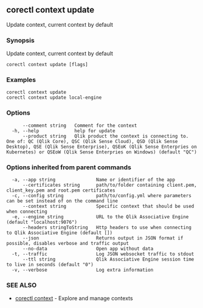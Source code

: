 ## corectl context update

Update context, current context by default

### Synopsis

Update context, current context by default

```
corectl context update [flags]
```

### Examples

```
corectl context update
corectl context update local-engine
```

### Options

```
      --comment string   Comment for the context
  -h, --help             help for update
      --product string   Qlik product the context is connecting to. One of: QC (Qlik Core), QSC (Qlik Sense Cloud), QSD (Qlik Sense Desktop), QSE (Qlik Sense Enterprise), QSEoK (Qlik Sense Enterpries on Kubernetes) or QSEoW (Qlik Sense Enterpries on Windows) (default "QC")
```

### Options inherited from parent commands

```
  -a, --app string               Name or identifier of the app
      --certificates string      path/to/folder containing client.pem, client_key.pem and root.pem certificates
  -c, --config string            path/to/config.yml where parameters can be set instead of on the command line
      --context string           Specific context that should be used when connecting
  -e, --engine string            URL to the Qlik Associative Engine (default "localhost:9076")
      --headers stringToString   Http headers to use when connecting to Qlik Associative Engine (default [])
      --json                     Returns output in JSON format if possible, disables verbose and traffic output
      --no-data                  Open app without data
  -t, --traffic                  Log JSON websocket traffic to stdout
      --ttl string               Qlik Associative Engine session time to live in seconds (default "0")
  -v, --verbose                  Log extra information
```

### SEE ALSO

* [corectl context](corectl_context.md)	 - Explore and manage contexts

